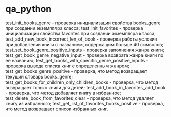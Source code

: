 # qa_python
test_init_books_genre - проверка инициализации свойства books_genre при создании экземпляра класса;
test_init_favorites - проверка инициализации свойства favorites при создании экземпляра класса;
test_add_new_book_incorrect_len_of_book - проверка работы условия при добавлении книги с названием, содержащим больше 40 символов;
test_set_book_genre_positive_inputs - проверка заполнения жанра книги;
test_get_book_genre_negative_input - проверка возврата жанра книги по ее названию;
test_get_books_with_specific_genre_positive_inputs - проверка вывода списка книг с определенным жанром;
test_get_books_genre_positive - проверка, что метод возвращает текущий словарь books_genre;
test_get_books_for_children_only_children_books - проверка, что метод возвращает только книги для детей;
test_add_book_in_favorites_add_book - проверка, что метод добавляет книгу в избранное;
test_delete_book_from_favorites_clear - проверка, что метод удаляет книгу из избранного;
test_get_list_of_favorites_books_positive - проверка, что метод возвращает список избранных книг. 
